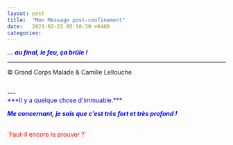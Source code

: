 ```yaml
---
layout: post
title:  "Mon Message post-confinement"
date:   2021-02-22 05:10:30 +0400
categories: 
---
```



<span style="color: blue">***... au final, le feu, ça brûle !***</span>
<br/>


---
&copy;  Grand Corps Malade & Camille Lellouche

<br>
---
<br>
<span style="color: blue">***Il y a quelque chose d'immuable.***</span>

<span style="color: blue">***Me concernant, je sais que c'est très fort et très profond !***</span>

<br/>
<span style="color: red">`Faut-il encore le prouver ?`</span>

<!---
<br>
![Don't Give Up]({{ site.url }}/img/Smile/rosie-kerr-Gz0PxBYPfs8-unsplash_L.jpg)

<span>Merci à <a href="https://unsplash.com/@rosiekerr?utm_source=unsplash&amp;utm_medium=referral&amp;utm_content=creditCopyText" target="_blank" >Rosie Kerr</a> sur <a href="https://unsplash.com/" target="_blank">Unsplash - Images libres de droits</a></span>
--->

